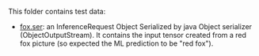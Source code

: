 This folder contains test data:
- [fox.ser](./fox.ser): an InferenceRequest Object Serialized by java Object serializer (ObjectOutputStream). It contains the input tensor created from a red fox picture (so expected the ML prediction to be "red fox").